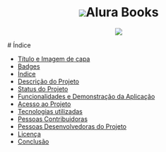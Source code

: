 <h1 align="center">
  <img src="https://github.com/Kaiki098/mobile-first/assets/127666620/2998d706-5e3d-44a8-a7fe-f7c56efdc842">Alura Books
</h1>
<p align="center">
  <img loading="lazy" src="http://img.shields.io/static/v1?label=CURSO&message=MOBILE-FIRST&color=GREEN&style=for-the-badge"/>
</p>
# Índice 

* [Título e Imagem de capa](#Título-e-Imagem-de-capa)
* [Badges](#badges)
* [Índice](#índice)
* [Descrição do Projeto](#descrição-do-projeto)
* [Status do Projeto](#status-do-Projeto)
* [Funcionalidades e Demonstração da Aplicação](#funcionalidades-e-demonstração-da-aplicação)
* [Acesso ao Projeto](#acesso-ao-projeto)
* [Tecnologias utilizadas](#tecnologias-utilizadas)
* [Pessoas Contribuidoras](#pessoas-contribuidoras)
* [Pessoas Desenvolvedoras do Projeto](#pessoas-desenvolvedoras)
* [Licença](#licença)
* [Conclusão](#conclusão)
